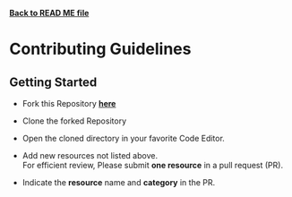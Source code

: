 **[Back to READ ME file](./README.md/)**

# Contributing Guidelines

## Getting Started

- Fork this Repository [**here**](https://github.com/blockchain-development-resources/resources/fork)

- Clone the forked Repository

- Open the cloned directory in your favorite Code Editor.

- Add new resources not listed above.
  <br>
  For efficient review, Please submit **one resource** in a pull request (PR).

- Indicate the **resource** name and **category** in the PR.
